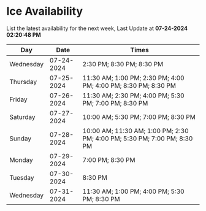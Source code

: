# Ice Availability

List the latest availability for the next week, Last Update at **07-24-2024 02:20:48 PM**

| Day         | Date        | Times       |
| ----------- | ----------- | ----------- |
|Wednesday|07-24-2024|2:30 PM; 8:30 PM; 8:30 PM|
|Thursday|07-25-2024|11:30 AM; 1:00 PM; 2:30 PM; 4:00 PM; 4:00 PM; 8:30 PM; 8:30 PM|
|Friday|07-26-2024|11:30 AM; 2:30 PM; 4:00 PM; 5:30 PM; 7:00 PM; 8:30 PM|
|Saturday|07-27-2024|10:00 AM; 5:30 PM; 7:00 PM; 8:30 PM|
|Sunday|07-28-2024|10:00 AM; 11:30 AM; 1:00 PM; 2:30 PM; 4:00 PM; 5:30 PM; 7:00 PM; 8:30 PM|
|Monday|07-29-2024|7:00 PM; 8:30 PM|
|Tuesday|07-30-2024|8:30 PM|
|Wednesday|07-31-2024|11:30 AM; 1:00 PM; 4:00 PM; 5:30 PM; 8:30 PM|
